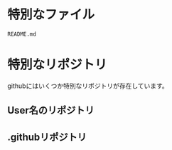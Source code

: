 # 特別なファイル
`README.md`

# 特別なリポジトリ
githubにはいくつか特別なリポジトリが存在しています。  

## User名のリポジトリ


## .githubリポジトリ

